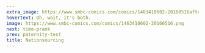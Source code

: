 ```yaml
---
extra_image: https://www.smbc-comics.com/comics/1463410602-20160516after.png
hovertext: Oh, wait, it's both.
image: https://www.smbc-comics.com/comics/1463410602-20160516.png
next: time-prank
prev: paternity-test
title: Nationsourcing
---
```


